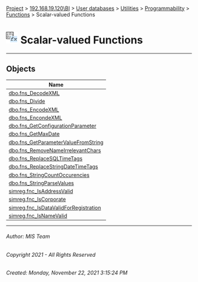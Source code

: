 #### 

[Project](../../../../../../index.md) > [192.168.19.120\\BI](../../../../../index.md) > [User databases](../../../../index.md) > [Utilities](../../../index.md) > [Programmability](../../index.md) > [Functions](../index.md) > Scalar-valued Functions

# ![Scalar-valued Functions](../../../../../../Images/Function_Scalar32.png) Scalar-valued Functions

---

## <a name="#objects"></a>Objects

| Name |
|---|
| [dbo.fns_DecodeXML](fns_DecodeXML.md) |
| [dbo.fns_Divide](fns_Divide.md) |
| [dbo.fns_EncodeXML](fns_EncodeXML.md) |
| [dbo.fns_EncondeXML](fns_EncondeXML.md) |
| [dbo.fns_GetConfigurationParameter](fns_GetConfigurationParameter.md) |
| [dbo.fns_GetMaxDate](fns_GetMaxDate.md) |
| [dbo.fns_GetParameterValueFromString](fns_GetParameterValueFromString.md) |
| [dbo.fns_RemoveNameIrrelevantChars](fns_RemoveNameIrrelevantChars.md) |
| [dbo.fns_ReplaceSQLTimeTags](fns_ReplaceSQLTimeTags.md) |
| [dbo.fns_ReplaceStringDateTimeTags](fns_ReplaceStringDateTimeTags.md) |
| [dbo.fns_StringCountOccurencies](fns_StringCountOccurencies.md) |
| [dbo.fns_StringParseValues](fns_StringParseValues.md) |
| [simreg.fnc_IsAddressValid](fnc_IsAddressValid.md) |
| [simreg.fnc_IsCorporate](fnc_IsCorporate.md) |
| [simreg.fnc_IsDataValidForRegistration](fnc_IsDataValidForRegistration.md) |
| [simreg.fnc_IsNameValid](fnc_IsNameValid.md) |


---

###### Author:  MIS Team

###### Copyright 2021 - All Rights Reserved

###### Created: Monday, November 22, 2021 3:15:24 PM

